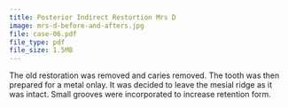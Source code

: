 ```yaml
---
title: Posterior Indirect Restortion Mrs D
image: mrs-d-before-and-afters.jpg
file: case-06.pdf
file_type: pdf
file_size: 1.5MB
---
```

The old restoration was removed and caries removed. The tooth was then prepared for a metal onlay. It was decided to leave the mesial ridge as it was intact. Small grooves were incorporated to increase retention form.
